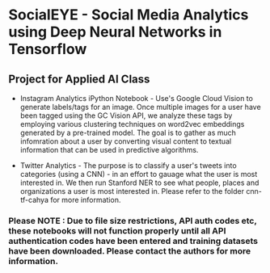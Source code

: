 # SocialEYE - Social Media Analytics using Deep Neural Networks in Tensorflow 
## Project for Applied AI Class

- Instagram Analytics iPython Notebook - Use's Google Cloud Vision to generate labels/tags for an image. Once multiple images for a user have been tagged using the GC Vision API, we analyze these tags by employing various clustering techniques on word2vec embeddings generated by a pre-trained model. The goal is to gather as much infomration about a user by converting visual content to textual information that can be used in predictive algorithms.

- Twitter Analytics - The purpose is to classify a user's tweets into categories (using a CNN) - in an effort to gauage what the user is most interested in. We then run Stanford NER to see what people, places and organizations a user is most interested in. Please refer to the folder cnn-tf-cahya for more information.


### Please NOTE : Due to file size restrictions, API auth codes etc, these notebooks will not function properly until all API authentication codes have been entered and training datasets have been downloaded. Please contact the authors for more information.
